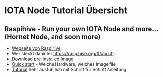 
# IOTA Node Tutorial Übersicht

## Raspihive - Run your own IOTA Node and more... (Hornet Node, and soon more)
- [Webseite von Raspihive](https://raspihive.org/#/)
- Wer steckt dahinter(https://raspihive.org/#/about)
- [Download](https://raspihive.org/#/download) pre-installed Image
- [Quick start](https://docs.raspihive.org/docs/quickstart.html) - Welche Hardware, welches Image file
- [Tutorial](https://docs.raspihive.org/docs/install#45-first-start-of-raspihive-and-installation-of-the-hornet-node) Sehr ausführlich mit Schritt für Schritt Anleitung

## 
